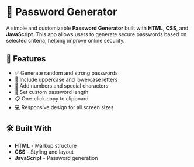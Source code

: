 # 🔐 Password Generator

A simple and customizable **Password Generator** built with **HTML**, **CSS**, and **JavaScript**. This app allows users to generate secure passwords based on selected criteria, helping improve online security.

## 📌 Features

- ✅ Generate random and strong passwords
- 🔡 Include uppercase and lowercase letters
- 🔢 Add numbers and special characters
- 🔧 Set custom password length
- 📋 One-click copy to clipboard
- 💻 Responsive design for all screen sizes

## 🛠️ Built With

- **HTML** - Markup structure
- **CSS** - Styling and layout
- **JavaScript** - Password generation
